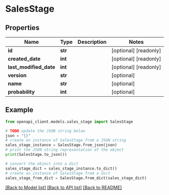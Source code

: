 # SalesStage


## Properties

Name | Type | Description | Notes
------------ | ------------- | ------------- | -------------
**id** | **str** |  | [optional] [readonly] 
**created_date** | **int** |  | [optional] [readonly] 
**last_modified_date** | **int** |  | [optional] [readonly] 
**version** | **str** |  | [optional] 
**name** | **str** |  | [optional] 
**probability** | **int** |  | [optional] 

## Example

```python
from openapi_client.models.sales_stage import SalesStage

# TODO update the JSON string below
json = "{}"
# create an instance of SalesStage from a JSON string
sales_stage_instance = SalesStage.from_json(json)
# print the JSON string representation of the object
print(SalesStage.to_json())

# convert the object into a dict
sales_stage_dict = sales_stage_instance.to_dict()
# create an instance of SalesStage from a dict
sales_stage_from_dict = SalesStage.from_dict(sales_stage_dict)
```
[[Back to Model list]](../README.md#documentation-for-models) [[Back to API list]](../README.md#documentation-for-api-endpoints) [[Back to README]](../README.md)


